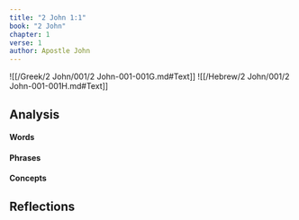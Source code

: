 ```yaml
---
title: "2 John 1:1"
book: "2 John"
chapter: 1
verse: 1
author: Apostle John
---
```

![[/Greek/2 John/001/2 John-001-001G.md#Text]]
![[/Hebrew/2 John/001/2 John-001-001H.md#Text]]

## Analysis

#### Words

#### Phrases

#### Concepts

## Reflections
